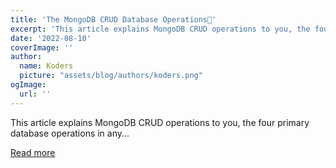 ```yaml
---
title: 'The MongoDB CRUD Database Operations🍃'
excerpt: 'This article explains MongoDB CRUD operations to you, the four primary database operations in any...'
date: '2022-08-10'
coverImage: ''
author:
  name: Koders
  picture: "assets/blog/authors/koders.png"
ogImage:
  url: ''
---
```


This article explains MongoDB CRUD operations to you, the four primary database operations in any...

[Read more](https://dev.to/kithminiii/the-mongodb-crud-database-operations-999)
